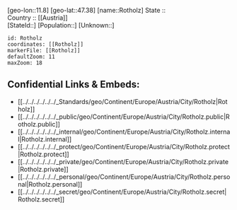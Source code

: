 ﻿---
location: [47.38,11.8] 
mapzoom: [7,12] 
mapmarker: city 
type: City
tags:
- geo/City


SpocWebEntityId: 33793
isDeleted: false
confidential: public

---
[geo-lon::11.8] 
[geo-lat::47.38] 
[name::Rotholz] 
State ::  
Country :: [[Austria]]  
[StateId::] 
[Population::] 
[Unknown::] 


```leaflet
id: Rotholz
coordinates: [[Rotholz]] 
markerFile: [[Rotholz]] 
defaultZoom: 11 
maxZoom: 18
```


## Confidential Links & Embeds: 
- [[../../../../../../_Standards/geo/Continent/Europe/Austria/City/Rotholz|Rotholz]] 
- [[../../../../../../_public/geo/Continent/Europe/Austria/City/Rotholz.public|Rotholz.public]] 
- [[../../../../../../_internal/geo/Continent/Europe/Austria/City/Rotholz.internal|Rotholz.internal]] 
- [[../../../../../../_protect/geo/Continent/Europe/Austria/City/Rotholz.protect|Rotholz.protect]] 
- [[../../../../../../_private/geo/Continent/Europe/Austria/City/Rotholz.private|Rotholz.private]] 
- [[../../../../../../_personal/geo/Continent/Europe/Austria/City/Rotholz.personal|Rotholz.personal]] 
- [[../../../../../../_secret/geo/Continent/Europe/Austria/City/Rotholz.secret|Rotholz.secret]] 
